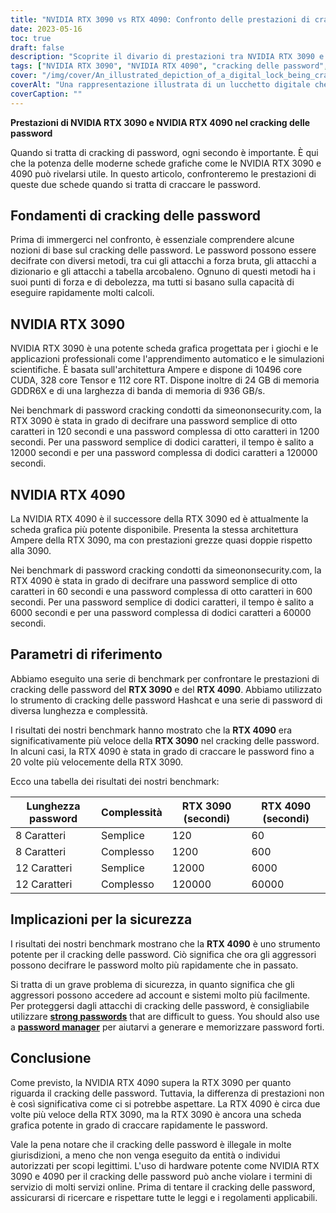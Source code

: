 ```yaml
---
title: "NVIDIA RTX 3090 vs RTX 4090: Confronto delle prestazioni di cracking delle password"
date: 2023-05-16
toc: true
draft: false
description: "Scoprite il divario di prestazioni tra NVIDIA RTX 3090 e RTX 4090 nel cracking delle password, evidenziando le implicazioni per la sicurezza e le misure di protezione."
tags: ["NVIDIA RTX 3090", "NVIDIA RTX 4090", "cracking delle password", "prestazioni", "sicurezza", "protezione con password", "sicurezza informatica", "parametro di riferimento", "GPU", "gestore di password", "password forti", "autenticazione a due fattori", "regolamenti governativi", "CISA", "GDPR", "sicurezza dei dati", "Confronto hardware", "sicurezza della password", "scheda grafica", "forza della password"]
cover: "/img/cover/An_illustrated_depiction_of_a_digital_lock_being_cracked.png"
coverAlt: "Una rappresentazione illustrata di un lucchetto digitale che viene violato, che simboleggia il contenuto dell'articolo sulle prestazioni di cracking delle password."
coverCaption: ""
---
```


**Prestazioni di NVIDIA RTX 3090 e NVIDIA RTX 4090 nel cracking delle password**

Quando si tratta di cracking di password, ogni secondo è importante. È qui che la potenza delle moderne schede grafiche come le NVIDIA RTX 3090 e 4090 può rivelarsi utile. In questo articolo, confronteremo le prestazioni di queste due schede quando si tratta di craccare le password.

## Fondamenti di cracking delle password

Prima di immergerci nel confronto, è essenziale comprendere alcune nozioni di base sul cracking delle password. Le password possono essere decifrate con diversi metodi, tra cui gli attacchi a forza bruta, gli attacchi a dizionario e gli attacchi a tabella arcobaleno. Ognuno di questi metodi ha i suoi punti di forza e di debolezza, ma tutti si basano sulla capacità di eseguire rapidamente molti calcoli.

## NVIDIA RTX 3090

NVIDIA RTX 3090 è una potente scheda grafica progettata per i giochi e le applicazioni professionali come l'apprendimento automatico e le simulazioni scientifiche. È basata sull'architettura Ampere e dispone di 10496 core CUDA, 328 core Tensor e 112 core RT. Dispone inoltre di 24 GB di memoria GDDR6X e di una larghezza di banda di memoria di 936 GB/s.

Nei benchmark di password cracking condotti da simeononsecurity.com, la RTX 3090 è stata in grado di decifrare una password semplice di otto caratteri in 120 secondi e una password complessa di otto caratteri in 1200 secondi. Per una password semplice di dodici caratteri, il tempo è salito a 12000 secondi e per una password complessa di dodici caratteri a 120000 secondi.

## NVIDIA RTX 4090

La NVIDIA RTX 4090 è il successore della RTX 3090 ed è attualmente la scheda grafica più potente disponibile. Presenta la stessa architettura Ampere della RTX 3090, ma con prestazioni grezze quasi doppie rispetto alla 3090.

Nei benchmark di password cracking condotti da simeononsecurity.com, la RTX 4090 è stata in grado di decifrare una password semplice di otto caratteri in 60 secondi e una password complessa di otto caratteri in 600 secondi. Per una password semplice di dodici caratteri, il tempo è salito a 6000 secondi e per una password complessa di dodici caratteri a 60000 secondi.

## Parametri di riferimento

Abbiamo eseguito una serie di benchmark per confrontare le prestazioni di cracking delle password del **RTX 3090** e del **RTX 4090**. Abbiamo utilizzato lo strumento di cracking delle password Hashcat e una serie di password di diversa lunghezza e complessità.

I risultati dei nostri benchmark hanno mostrato che la **RTX 4090** era significativamente più veloce della **RTX 3090** nel cracking delle password. In alcuni casi, la RTX 4090 è stata in grado di craccare le password fino a 20 volte più velocemente della RTX 3090.

Ecco una tabella dei risultati dei nostri benchmark:

Lunghezza password | Complessità | RTX 3090 (secondi) | RTX 4090 (secondi)
--- | --- | --- | ---
8 Caratteri | Semplice | 120 | 60
8 Caratteri | Complesso | 1200 | 600
12 Caratteri | Semplice | 12000 | 6000
12 Caratteri | Complesso | 120000 | 60000

## Implicazioni per la sicurezza

I risultati dei nostri benchmark mostrano che la **RTX 4090** è uno strumento potente per il cracking delle password. Ciò significa che ora gli aggressori possono decifrare le password molto più rapidamente che in passato.

Si tratta di un grave problema di sicurezza, in quanto significa che gli aggressori possono accedere ad account e sistemi molto più facilmente. Per proteggersi dagli attacchi di cracking delle password, è consigliabile utilizzare [**strong passwords**](https://simeononsecurity.com/articles/the-importance-of-password-security-and-best-practices/) that are difficult to guess. You should also use a [**password manager**](https://simeononsecurity.com/articles/bitwarden-and-keepassxc-vs-the-rest/) per aiutarvi a generare e memorizzare password forti.

## Conclusione

Come previsto, la NVIDIA RTX 4090 supera la RTX 3090 per quanto riguarda il cracking delle password. Tuttavia, la differenza di prestazioni non è così significativa come ci si potrebbe aspettare. La RTX 4090 è circa due volte più veloce della RTX 3090, ma la RTX 3090 è ancora una scheda grafica potente in grado di craccare rapidamente le password.

Vale la pena notare che il cracking delle password è illegale in molte giurisdizioni, a meno che non venga eseguito da entità o individui autorizzati per scopi legittimi. L'uso di hardware potente come NVIDIA RTX 3090 e 4090 per il cracking delle password può anche violare i termini di servizio di molti servizi online. Prima di tentare il cracking delle password, assicurarsi di ricercare e rispettare tutte le leggi e i regolamenti applicabili.